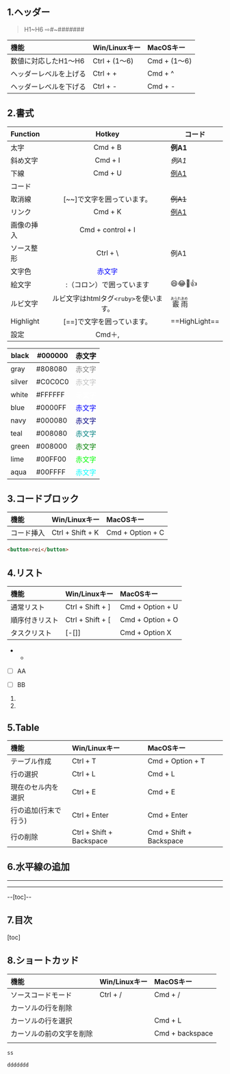 ## 1.ヘッダー

> H1~H6 ⇨#~#######

| 機能                   | Win/Linuxキー | MacOSキー    |
| :--------------------- | :------------ | :----------- |
| 数値に対応したH1〜H6   | Ctrl + (1〜6) | Cmd + (1〜6) |
| ヘッダーレベルを上げる | Ctrl + +      | Cmd + ^      |
| ヘッダーレベルを下げる | Ctrl + -      | Cmd + -      |

 

## 2.書式

| Function   |                    Hotkey                     | コード                                                       |
| :--------- | :-------------------------------------------: | ------------------------------------------------------------ |
| 太字       |                    Cmd + B                    | **例A1**                                                     |
| 斜め文字   |                    Cmd + I                    | *例A1*                                                       |
| 下線       |                    Cmd + U                    | <u>例A1</u>                                                  |
| コード     |                                               |                                                              |
| 取消線     |          [~~]で文字を囲っています。           | ~~例A1~~                                                     |
| リンク     |                    Cmd + K                    | [例A1](http://www.google.com)                                |
| 画像の挿入 |               Cmd + control + I               | ![]()                                                        |
| ソース整形 |                   Ctrl + \                    | 例A1                                                         |
| 文字色     | <span style="color:#0000FF">赤文字</span><br> |                                                              |
| 絵文字     |           :（コロン）で囲っています           | :smile::joy::thinking::thumbsup:                             |
| ルビ文字   |    ルビ文字はhtmlタグ`<ruby>`を使います。     | <ruby>霰<rt>あられ</rt></ruby>  <ruby>雨<rt>あめ</rt></ruby> |
| Highlight  |          [==]で文字を囲っています。           | ==HighLight==                                                |
| 設定       |                    Cmd＋,                     |                                                              |



| black  | #000000 | <span style="color:black">赤文字</span>  |
| ------ | ------- | ---------------------------------------- |
| gray   | #808080 | <span style="color:gray">赤文字</span>   |
| silver | #C0C0C0 | <span style="color:silver">赤文字</span> |
| white  | #FFFFFF | <span style="color:white">赤文字</span>  |
| blue   | #0000FF | <span style="color:blue">赤文字</span>   |
| navy   | #000080 | <span style="color:navy">赤文字</span>   |
| teal   | #008080 | <span style="color:teal">赤文字</span>   |
| green  | #008000 | <span style="color:green">赤文字</span>  |
| lime   | #00FF00 | <span style="color:lime">赤文字</span>   |
| aqua   | #00FFFF | <span style="color:aqua">赤文字</span>   |



## 3.コードブロック

| 機能       | Win/Linuxキー    | MacOSキー        |
| :--------- | :--------------- | :--------------- |
| コード挿入 | Ctrl + Shift + K | Cmd + Option + C |

```html
<button>rei</button>

```





## 4.リスト

| 機能           | Win/Linuxキー    | MacOSキー        |
| :------------- | :--------------- | :--------------- |
| 通常リスト     | Ctrl + Shift + ] | Cmd + Option + U |
| 順序付きリスト | Ctrl + Shift + [ | Cmd + Option + O |
| タスクリスト   | [-[]]            | Cmd + Option X   |

- * 

- [ ] AA

- [ ] BB

1. 
2. 



## 5.Table

| 機能                 | Win/Linuxキー            | MacOSキー               |
| :------------------- | :----------------------- | :---------------------- |
| テーブル作成         | Ctrl + T                 | Cmd + Option + T        |
| 行の選択             | Ctrl + L                 | Cmd + L                 |
| 現在のセル内を選択   | Ctrl + E                 | Cmd + E                 |
| 行の追加(行末で行う) | Ctrl + Enter             | Cmd + Enter             |
| 行の削除             | Ctrl + Shift + Backspace | Cmd + Shift + Backspace |



## 6.水平線の追加

***



---



--[toc]--

## 7.目次

[toc]





## 8.ショートカッド

| 機能                     | Win/Linuxキー | MacOSキー       |
| :----------------------- | :------------ | :-------------- |
| ソースコードモード       | Ctrl + /      | Cmd + /         |
| カーソルの行を削除       |               |                 |
| カーソルの行を選択       |               | Cmd + L         |
| カーソルの前の文字を削除 |               | Cmd + backspace |
|                          |               |                 |



`ss`

`ddddddd`



